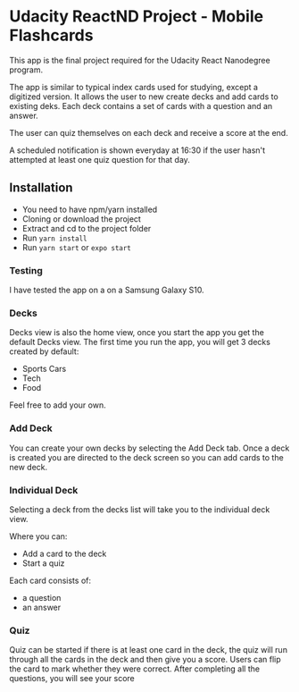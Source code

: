 # Udacity ReactND Project - Mobile Flashcards

This app is the final project required for the Udacity React Nanodegree program.

The app is similar to typical index cards used for studying, except a digitized version. It allows the user to new create decks and add cards to existing deks. Each deck contains a set of cards with a question and an answer. 

The user can quiz themselves on each deck and receive a score at the end.

A scheduled notification is shown everyday at 16:30 if the user hasn't attempted at least one quiz question for that day.

## Installation

- You need to have npm/yarn installed
- Cloning or download the project
- Extract and cd to the project folder
- Run ```yarn install```
- Run ```yarn start``` or ```expo start```

### Testing

I have tested the app on a on a Samsung Galaxy S10.

### Decks

Decks view is also the home view, once you start the app you get the default Decks view. The first time you run the app, you will get 3 decks created by default:

- Sports Cars
- Tech
- Food

Feel free to add your own.

### Add Deck

You can create your own decks by selecting the Add Deck tab. Once a deck is created you are directed to the deck screen so you can add cards to the new deck.

### Individual Deck

Selecting a deck from the decks list will take you to the individual deck view.

Where you can:
- Add a card to the deck
- Start a quiz

Each card consists of:
- a question
- an answer

### Quiz

Quiz can be started if there is at least one card in the deck, the quiz will run through all the cards in the deck and then give you a score. Users can flip the card to mark whether they were correct. After completing all the questions, you will see your score
